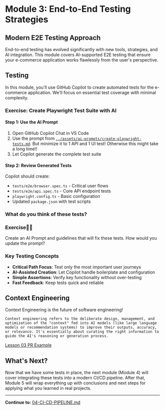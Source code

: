 # Module 3: End-to-End Testing Strategies

## Modern E2E Testing Approach

End-to-end testing has evolved significantly with new tools, strategies, and AI integration. This module covers AI-supported E2E testing that ensure your e-commerce application works flawlessly from the user's perspective.

## Testing

In this module, you'll use GitHub Copilot to create automated tests for the e-commerce application. We'll focus on essential test coverage with minimal complexity.

### Exercise: Create Playwright Test Suite with AI

#### Step 1: Use the AI Prompt

1. Open GitHub Copilot Chat in VS Code
2. Use the prompt from [`../assets/ai-prompts/create-playwright-tests.md`](../assets/ai-prompts/create-playwright-tests.md). But minimize it to 1 API and 1 UI test! Otherwise this might take a long time!!
3. Let Copilot generate the complete test suite

#### Step 2: Review Generated Tests

Copilot should create:

- `tests/e2e/browser.spec.ts` - Critical user flows
- `tests/e2e/api.spec.ts` - Core API endpoint tests
- `playwright.config.ts` - Basic configuration
- Updated `package.json` with test scripts

### What do you think of these tests?

### Exercise🏋️‍♂️

Create an AI Prompt and guidelines that will fix these tests.
How would you update the prompt?

### Key Testing Concepts

- **Critical Path Focus**: Test only the most important user journeys
- **AI-Assisted Creation**: Let Copilot handle boilerplate and configuration
- **Simple Assertions**: Verify key functionality without over-testing
- **Fast Feedback**: Keep tests quick and reliable

## Context Engineering

Context Engineering is the future of software engineering!

```text
Context engineering refers to the deliberate design, management, and optimization of the "context" fed into AI models (like large language models or recommendation systems) to improve their outputs, accuracy, or relevance. It's essentially about curating the right information to guide the AI's reasoning or generation process.
```

[Lesson 03 PR Example](https://github.com/nadvolod/nextjs-e-commerce-wo/pull/9)

## What's Next?

Now that we have some tests in place, the next module (Module 4) will cover integrating these tests into a modern CI/CD pipeline. After that, Module 5 will wrap everything up with conclusions and next steps for applying what you learned in real projects.

---

**Continue to:** [04-CI-CD-PIPELINE.md](./04-CI-CD-PIPELINE.md)

